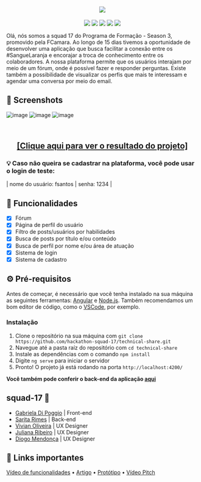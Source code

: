 <h1 align="center"><img src="https://user-images.githubusercontent.com/71384460/163653162-e5df54f6-8933-48de-9dbe-4e1e40f594b8.png"></h1>
<p align="center"> 
  <img src="https://img.shields.io/badge/Angular-DD0031?style=for-the-badge&logo=angular&logoColor=white">
  <img src="https://img.shields.io/badge/Bootstrap-563D7C?style=for-the-badge&logo=bootstrap&logoColor=white">
  <img src="https://img.shields.io/badge/CSS3-1572B6?style=for-the-badge&logo=css3&logoColor=white">
  <img src="https://img.shields.io/badge/HTML5-E34F26?style=for-the-badge&logo=html5&logoColor=white">
  <img src="https://img.shields.io/badge/TypeScript-007ACC?style=for-the-badge&logo=typescript&logoColor=white" 
</p>

<p> Olá, nós somos a squad 17 do Programa de Formação - Season 3, promovido pela FCamara. Ao longo de 15 dias tivemos a oportunidade de desenvolver uma aplicação que busca facilitar a conexão entre os #SangueLaranja e encorajar a troca de conhecimento entre os colaboradores. A nossa plataforma permite que os usuários interajam por meio de um fórum, onde é possível fazer e responder perguntas. Existe também a possibilidade de visualizar os perfis que mais te interessam e agendar uma conversa por meio do email. </p>

## 📸 Screenshots
![image](https://user-images.githubusercontent.com/71384460/163653037-ea3ff93a-f3f7-442b-b869-a292cd211c0f.png)
![image](https://user-images.githubusercontent.com/71384460/163652946-7dc0f15b-c467-4d5c-bf10-24b2f22f07ce.png)
![image](https://user-images.githubusercontent.com/71384460/163653001-ce4834aa-f67f-45fa-88f5-4d6ebb8fd253.png)

<br/>
<h2 align="center"><a href="https://technical-share.vercel.app/">[Clique aqui para ver o resultado do projeto]</a></h2>

### 💡 Caso não queira se cadastrar na plataforma, você pode usar o login de teste:
| nome do usuário: fsantos
| senha: 1234 |

## 🚀 Funcionalidades
- [x] Fórum 
- [x] Página de perfil do usuário
- [x] Filtro de posts/usuários por habilidades
- [x] Busca de posts por título e/ou conteúdo
- [x] Busca de perfil por nome e/ou área de atuação 
- [x] Sistema de login
- [x] Sistema de cadastro

## ⚙️ Pré-requisitos
Antes de começar, é necessário que você tenha instalado na sua máquina as seguintes ferramentas: [Angular](https://angular.io/) e [Node.js](https://nodejs.org/en/). Também recomendamos um bom editor de código, como o [VSCode](https://code.visualstudio.com/), por exemplo.

### Instalação
1. Clone o repositório na sua máquina com `git clone https://github.com/hackathon-squad-17/technical-share.git`
2. Navegue até a pasta raíz do repositório com `cd technical-share`
3. Instale as dependências com o comando `npm install`
4. Digite `ng serve` para iniciar o servidor
5. Pronto! O projeto já está rodando na porta `http://localhost:4200/`

**Você também pode conferir o back-end da aplicação [aqui](https://github.com/hackathon-squad-17/back)**

## squad-17 🧡
- [Gabriela Di Poggio](https://www.linkedin.com/in/gabriela-di-poggio/) | Front-end
- [Sarita Rimes](https://www.linkedin.com/in/saritarimes/) | Back-end
- [Vivian Oliveira](https://www.linkedin.com/in/vivian-oliveira-556033207/) | UX Designer
- [Juliana Ribeiro](https://www.linkedin.com/in/juliana-ros/) | UX Designer
- [Diogo Mendonça](https://www.linkedin.com/in/mendoncadiogo/) | UX Designer

## 📎 Links importantes
[Vídeo de funcionalidades](https://www.youtube.com/watch?v=9hT5PXutAII&ab_channel=VivianOliveira) • [Artigo](https://medium.com/@juliana.ros/techinical-share-plataforma-de-aprendizado-e-crescimento-m%C3%BAtuo-para-profissionais-da-fcamara-a3f7ed93e8a0) • [Protótipo](https://www.figma.com/file/b1r7hsTAaQNJwr8jLNYnZf/Squad-17---Technical-Share?node-id=743%3A21517) • [Vídeo Pitch](https://www.youtube.com/watch?v=9WcrornzdsE&ab_channel=VivianOliveira)
